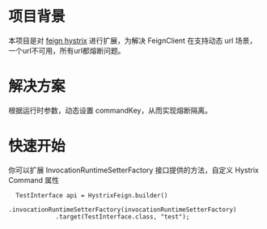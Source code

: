# 项目背景
  本项目是对 [feign hystrix](https://github.com/OpenFeign/feign/tree/master/hystrix) 进行扩展，为解决 FeignClient 在支持动态 url 场景，一个url不可用，所有url都熔断问题。
# 解决方案
  根据运行时参数，动态设置 commandKey，从而实现熔断隔离。
# 快速开始
  你可以扩展 InvocationRuntimeSetterFactory 接口提供的方法，自定义 Hystrix Command 属性
```
  TestInterface api = HystrixFeign.builder()
             .invocationRuntimeSetterFactory(invocationRuntimeSetterFactory)
             .target(TestInterface.class, "test");
```